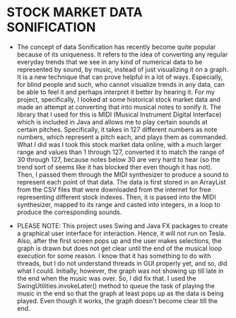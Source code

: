 # STOCK MARKET DATA SONIFICATION

* The concept of data Sonification has recently become quite popular because of its uniqueness. It refers to the idea of converting any regular everyday trends that we see in any kind of numerical data to be represented by sound, by music, instead of just visualizing it on a graph. It is a new technique that can prove helpful in a lot of ways. Especially, for blind people and such, who cannot visualize trends in any data, can be able to feel it and perhaps interpret it better by hearing it. For my project, specifically, I looked at some historical stock market data and made an attempt at converting that into musical notes to sonify it. The library that I used for this is MIDI (Musical Instrument Digital Interface) which is included in Java and allows me to play certain sounds at certain pitches. Specifically, it takes in 127 different numbers as note numbers, which represent a pitch each, and plays them as commanded. What I did was I took this stock market data online, with a much larger range and values than 1 through 127, converted it to match the range of 30 through 127, because notes below 30 are very hard to hear (so the trend sort of seems like it has blocked ther even though it has not). Then, I passed them through the MIDI synthesizer to produce a sound to represent each point of that data. The data is first stored in an ArrayList from the CSV files that were downloaded from the internet for free representing different stock indexes. Then, it is passed into the MIDI synthesizer, mapped to its range and casted into integers, in a loop to produce the corresponding sounds.

* PLEASE NOTE: This project uses Swing and Java FX packages to create a graphical user interface for interaction. Hence, it will not run on Tesla. Also, after the first screen pops up and the user makes selections, the graph is drawn but does not get clear until the end of the musical loop execution for some reason. I know that it has something to do with threads, but I do not understand threads in GUI properly yet, and so, did what I could. Initially, however, the graph was not showing up till late in the end when the music was over. So, I did fix that. I used the SwingUtilities.invokeLater() method to queue the task of playing the music in the end so that the graph at least pops up as the data is being played. Even though it works, the graph doesn't become clear till the end.  
